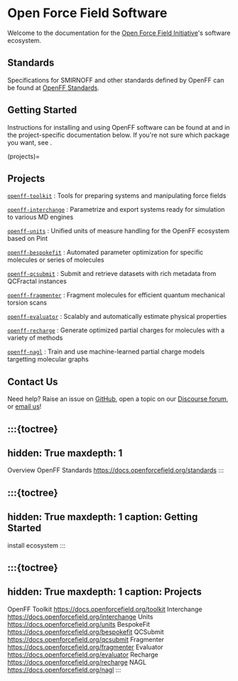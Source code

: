 # Open Force Field Software

Welcome to the documentation for the [Open Force Field Initiative]'s software ecosystem.

[Open Force Field Initiative]: https://openforcefield.org

## Standards

Specifications for SMIRNOFF and other standards defined by OpenFF can be found at [OpenFF Standards](https://docs.openforcefield.org/standards).

## Getting Started

Instructions for installing and using OpenFF software can be found at [](install) and in the project-specific documentation below. If you're not sure which package you want, see [](ecosystem).

(projects)=
## Projects

[`openff-toolkit`](https://docs.openforcefield.org/toolkit)
: Tools for preparing systems and manipulating force fields

[`openff-interchange`](https://docs.openforcefield.org/interchange)
: Parametrize and export systems ready for simulation to various MD engines

[`openff-units`](https://docs.openforcefield.org/units)
: Unified units of measure handling for the OpenFF ecosystem based on Pint

[`openff-bespokefit`](https://docs.openforcefield.org/bespokefit)
: Automated parameter optimization for specific molecules or series of molecules

[`openff-qcsubmit`](https://docs.openforcefield.org/qcsubmit)
: Submit and retrieve datasets with rich metadata from QCFractal instances

[`openff-fragmenter`](https://docs.openforcefield.org/fragmenter)
: Fragment molecules for efficient quantum mechanical torsion scans 

[`openff-evaluator`](https://docs.openforcefield.org/evaluator)
: Scalably and automatically estimate physical properties

[`openff-recharge`](https://docs.openforcefield.org/recharge)
: Generate optimized partial charges for molecules with a variety of methods

[`openff-nagl`](https://docs.openforcefield.org/nagl)
: Train and use machine-learned partial charge models targetting molecular graphs

## Contact Us

Need help? Raise an issue on [GitHub], open a topic on our [Discourse forum], or [email us]!

[GitHub]: https://github.com/openforcefield
[Discourse forum]: https://discourse.openforcefield.org/
[email us]: mailto:support@openforcefield.org

:::{toctree}
---
hidden: True
maxdepth: 1
---

Overview <self>
OpenFF Standards <https://docs.openforcefield.org/standards>
:::

:::{toctree}
---
hidden: True
maxdepth: 1
caption: Getting Started
---

install
ecosystem
:::

:::{toctree}
---
hidden: True
maxdepth: 1
caption: Projects
---

OpenFF Toolkit <https://docs.openforcefield.org/toolkit>
Interchange <https://docs.openforcefield.org/interchange>
Units <https://docs.openforcefield.org/units>
BespokeFit <https://docs.openforcefield.org/bespokefit>
QCSubmit <https://docs.openforcefield.org/qcsubmit>
Fragmenter <https://docs.openforcefield.org/fragmenter>
Evaluator <https://docs.openforcefield.org/evaluator>
Recharge <https://docs.openforcefield.org/recharge>
NAGL <https://docs.openforcefield.org/nagl>
:::
